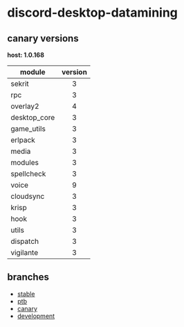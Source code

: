 # discord-desktop-datamining

## canary versions

**host: 1.0.168**

| module | version |
| ------ | :-----: |
| sekrit | 3 |
| rpc | 3 |
| overlay2 | 4 |
| desktop_core | 3 |
| game_utils | 3 |
| erlpack | 3 |
| media | 3 |
| modules | 3 |
| spellcheck | 3 |
| voice | 9 |
| cloudsync | 3 |
| krisp | 3 |
| hook | 3 |
| utils | 3 |
| dispatch | 3 |
| vigilante | 3 |

## branches

- [stable](https://github.com/OpenAsar/discord-desktop-datamining/tree/stable)
- [ptb](https://github.com/OpenAsar/discord-desktop-datamining/tree/ptb)
- [canary](https://github.com/OpenAsar/discord-desktop-datamining/tree/canary)
- [development](https://github.com/OpenAsar/discord-desktop-datamining/tree/development)